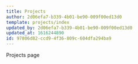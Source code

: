 ```yaml
---
title: Projects
author: 2d06efa7-b339-4b01-be90-009f00ed13d0
template: projects/index
updated_by: 2d06efa7-b339-4b01-be90-009f00ed13d0
updated_at: 1616244890
id: 97806d82-ccd9-4f36-809c-604dfa294ba9
---
```

Projects page
